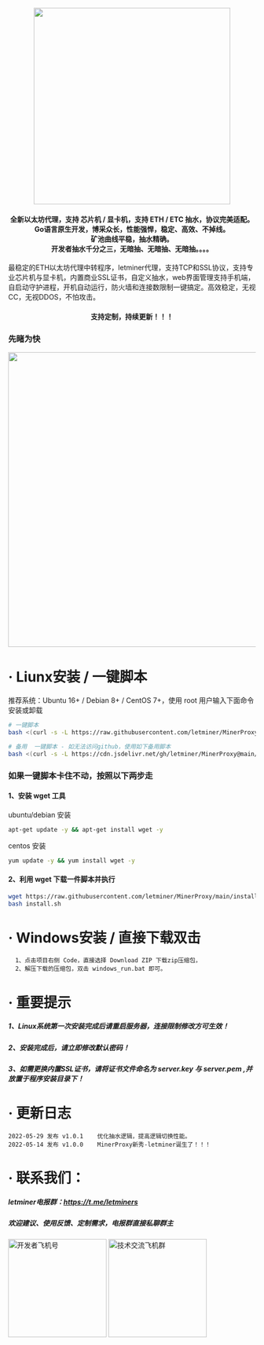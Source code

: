 

<h1 align="center">
  <br>
  <img src="https://cdn.jsdelivr.net/gh/letminer/MinerProxy@main/images/logo.png" width="400"/>
</h1>



<h4 align="center">全新以太坊代理，支持 芯片机 / 显卡机，支持 ETH / ETC 抽水，协议完美适配。
<br />Go语言原生开发，博采众长，性能强悍，稳定、高效、不掉线。
<br />矿池曲线平稳，抽水精确。
<br />开发者抽水千分之三，无暗抽、无暗抽、无暗抽。。。。</h4>
最稳定的ETH以太坊代理中转程序，letminer代理，支持TCP和SSL协议，支持专业芯片机与显卡机，内置商业SSL证书，自定义抽水，web界面管理支持手机端，自启动守护进程，开机自动运行，防火墙和连接数限制一键搞定。高效稳定，无视CC，无视DDOS，不怕攻击。

<h4 align="center">支持定制，持续更新！！！</h4>

### 先睹为快
<div align="center">
<img src="https://cdn.jsdelivr.net/gh/letminer/MinerProxy@main/images/首页.png" width="600" />
</div>

# · Liunx安装 / 一键脚本

推荐系统：Ubuntu 16+ / Debian 8+ / CentOS 7+，使用 root 用户输入下面命令安装或卸载<br />
```bash
# 一键脚本
bash <(curl -s -L https://raw.githubusercontent.com/letminer/MinerProxy/main/install.sh)

# 备用  一键脚本 - 如无法访问github，使用如下备用脚本
bash <(curl -s -L https://cdn.jsdelivr.net/gh/letminer/MinerProxy@main/install.sh)
```
### 如果一键脚本卡住不动，按照以下两步走
#### 1、安装 wget 工具
ubuntu/debian 安装
```bash
apt-get update -y && apt-get install wget -y
```
centos 安装
```bash
yum update -y && yum install wget -y
```

#### 2、利用 wget 下载一件脚本并执行
```bash
wget https://raw.githubusercontent.com/letminer/MinerProxy/main/install.sh
bash install.sh
```

# · Windows安装 / 直接下载双击
      1、点击项目右侧 Code，直接选择 Download ZIP 下载zip压缩包，
      2、解压下载的压缩包，双击 windows_run.bat 即可。

# ·  重要提示
##### 1、Linux系统第一次安装完成后请重启服务器，连接限制修改方可生效！
##### 2、安装完成后，请立即修改默认密码！
##### 3、如需更换内置SSL证书，请将证书文件命名为 server.key 与 server.pem ,并放置于程序安装目录下！

# ·  更新日志
    2022-05-29 发布 v1.0.1    优化抽水逻辑，提高逻辑切换性能。
    2022-05-14 发布 v1.0.0    MinerProxy新秀-letminer诞生了！！！


# · 联系我们：
##### letminer电报群：https://t.me/letminers
##### 欢迎建议、使用反馈、定制需求，电报群直接私聊群主

<img title="开发者飞机号" src="https://cdn.jsdelivr.net/gh/letminer/MinerProxy@main/images/letminers.jpg" width="200"/>

<img title="技术交流飞机群" src="https://cdn.jsdelivr.net/gh/letminer/MinerProxy@main/images/letminer.jpg" width="200"/>
